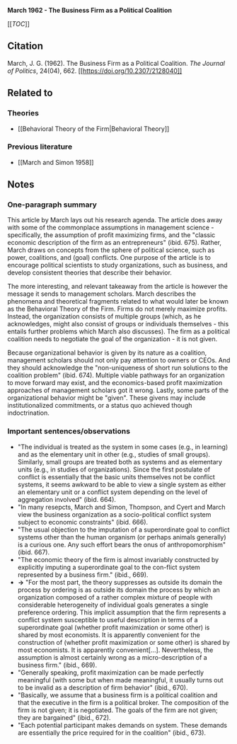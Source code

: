 **March 1962 - The Business Firm as a Political Coalition**

[[_TOC_]]

## Citation
March, J. G. (1962). The Business Firm as a Political Coalition. *The Journal of Politics*, 24(04), 662. [[https://doi.org/10.2307/2128040]]

## Related to

### Theories
* [[Behavioral Theory of the Firm|Behavioral Theory]]

### Previous literature
* [[March and Simon 1958]]

## Notes

### One-paragraph summary
This article by March lays out his research agenda. The article does away with some of the commonplace assumptions in management science - specifically, the assumption of profit maximizing firms, and the "classic economic description of the firm as an entrepreneurs" (ibid. 675). Rather, March draws on concepts from the sphere of political science, such as power, coalitions, and (goal) conflicts. One purpose of the article is to encourage political scientists to study organizations, such as business, and develop consistent theories that describe their behavior. 

The more interesting, and relevant takeaway from the article is however the message it sends to management scholars. March describes the phenomena and theoretical fragments related to what would later be known as the Behavioral Theory of the Firm. Firms do not merely maximize profits. Instead, the organization consists of multiple groups (which, as he acknowledges, might also consist of groups or individuals themselves - this entails further problems which March also discusses). The firm as a political coalition needs to negotiate the goal of the organization - it is not given.

Because organizational behavior is given by its nature as a coalition, management scholars should not only pay attention to owners or CEOs. And they should acknowledge the "non-uniqueness of short run solutions to the coalition problem" (ibid. 674). Multiple viable pathways for an organization to move forward may exist, and the economics-based profit maximization approaches of management scholars got it wrong. Lastly, some parts of the organizational behavior might be "given". These givens may include institutionalized commitments, or a status quo achieved though indoctrination.

### Important sentences/observations
* "The individual is treated as the system in some cases (e.g., in learning) and as the elementary unit in other (e.g., studies of small groups). Similarly, small groups are treated both as systems and as elementary units (e.g., in studies of organizations). Since the first postulate of conflict is essentially that the basic units themselves not be conflict systems, it seems awkward to be able to view a single system as either an elementary unit or a conflict system depending on the level of aggregation involved" (ibid. 664).
* "In many resepcts, March and Simon, Thompson, and Cyert and March view the business organization as a socio-political conflict system subject to economic constraints" (ibid. 666).
* "The usual objection to the imputation of a superordinate goal to conflict systems other than the human organism (or perhaps animals generally) is a curious one. Any such effort bears the onus of anthropomorphism" (ibid. 667).
* "The economic theory of the firm is almost invariably constructed by explicitly imputing a superordinate goal to the con-flict system represented by a business firm." (ibid., 669).
* **->** "For the most part, the theory suppresses as outside its domain the process by ordering is as outside its domain the process by which an organization composed of a rather complex mixture of people with considerable heterogeneity of individual goals generates a single preference ordering. This implicit assumption that the firm represents a conflict system susceptible to useful description in terms of a superordinate goal (whether profit maximization or some other) is shared by most economists. It is apparently convenient for the construction of (whether profit maximization or some other) is shared by most economists. It is apparently convenient[...]. Nevertheless, the assumption is almost certainly wrong as a micro-description of a business firm." (ibid., 669).
* "Generally speaking, profit maximization can be made perfectly meaningful (with some but when made meaningful, it usually turns out to be invalid as a description of firm behavior" (ibid., 670).
* "Basically, we assume that a business firm is a political coalition
and that the executive in the firm is a political broker. The composition of the firm is not given; it is negotiated. The goals of the firm are not given; they are bargained" (ibid., 672).
* "Each potential participant makes demands on system. These demands are essentially the price required for in the coalition" (ibid., 673).